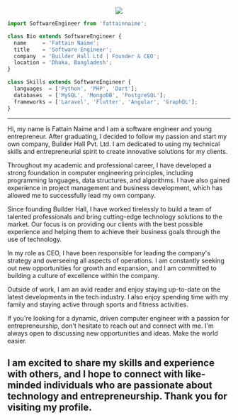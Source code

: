 <p align="center">
  <img src="https://github.com/thompsonemerson/thompsonemerson/raw/master/cover-thompson.png" />
</p>

```js
import SoftwareEngineer from 'fattainnaime';

class Bio extends SoftwareEngineer {
  name     = 'Fattain Naime';
  title    = 'Software Engineer';
  company  = 'Builder Hall Ltd | Founder & CEO';
  location = 'Dhaka, Bangladesh';
}

class Skills extends SoftwareEngineer {
  languages  = ['Python', 'PHP', 'Dart'];
  databases  = ['MySQL', 'MongoDB', 'PostgreSQL'];
  frameworks = ['Laravel', 'Flutter', 'Angular', 'GraphQL'];
}
```
----
Hi, my name is Fattain Naime and I am a software engineer and young entrepreneur. After graduating, I decided to follow my passion and start my own company, Builder Hall Pvt. Ltd. I am dedicated to using my technical skills and entrepreneurial spirit to create innovative solutions for my clients.

Throughout my academic and professional career, I have developed a strong foundation in computer engineering principles, including programming languages, data structures, and algorithms. I have also gained experience in project management and business development, which has allowed me to successfully lead my own company.

Since founding Builder Hall, I have worked tirelessly to build a team of talented professionals and bring cutting-edge technology solutions to the market. Our focus is on providing our clients with the best possible experience and helping them to achieve their business goals through the use of technology.

In my role as CEO, I have been responsible for leading the company's strategy and overseeing all aspects of operations. I am constantly seeking out new opportunities for growth and expansion, and I am committed to building a culture of excellence within the company.

Outside of work, I am an avid reader and enjoy staying up-to-date on the latest developments in the tech industry. I also enjoy spending time with my family and staying active through sports and fitness activities.

If you're looking for a dynamic, driven computer engineer with a passion for entrepreneurship, don't hesitate to reach out and connect with me. I'm always open to discussing new opportunities and ideas. Make the world easier.

I am excited to share my skills and experience with others, and I hope to connect with like-minded individuals who are passionate about technology and entrepreneurship. Thank you for visiting my profile.
----
